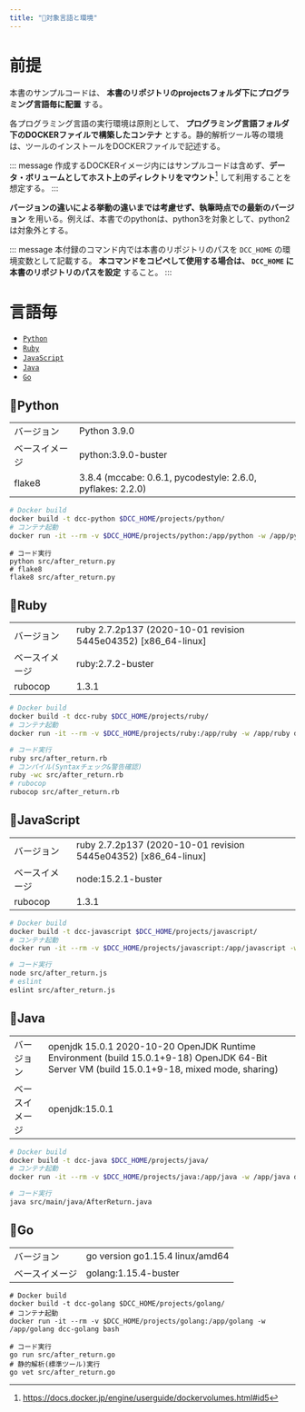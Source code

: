 ```yaml
---
title: "🧰対象言語と環境"
---
```


# 前提


本書のサンプルコードは、 **本書のリポジトリのprojectsフォルダ下にプログラミング言語毎に配置** する。

各プログラミング言語の実行環境は原則として、 **プログラミング言語フォルダ下のDOCKERファイルで構築したコンテナ** とする。静的解析ツール等の環境は、ツールのインストールをDOCKERファイルで記述する。

::: message
作成するDOCKERイメージ内にはサンプルコードは含めず、**データ・ボリュームとしてホスト上のディレクトリをマウント**[^1] して利用することを想定する。
:::

[^1]: https://docs.docker.jp/engine/userguide/dockervolumes.html#id5

**バージョンの違いによる挙動の違いまでは考慮せず、執筆時点での最新のバージョン** を用いる。例えば、本書でのpythonは、python3を対象として、python2は対象外とする。

::: message
本付録のコマンド内では本書のリポジトリのパスを `DCC_HOME` の環境変数として記載する。
**本コマンドをコピペして使用する場合は、 `DCC_HOME` に本書のリポジトリのパスを設定** すること。
:::

# 言語毎

- [`Python`](#🔧Python)
- [`Ruby`](#🔧Ruby)
- [`JavaScript`](#🔧JavaScript)
- [`Java`](#🔧Java)
- [`Go`](#🔧Go)

## 🔧Python

|||
|:--|:--|
|バージョン|Python 3.9.0|
|ベースイメージ|python:3.9.0-buster|
|flake8|3.8.4 (mccabe: 0.6.1, pycodestyle: 2.6.0, pyflakes: 2.2.0)|

``` sh
# Docker build
docker build -t dcc-python $DCC_HOME/projects/python/
# コンテナ起動
docker run -it --rm -v $DCC_HOME/projects/python:/app/python -w /app/python dcc-python bash
```

``` sh:コンテナ内で実行
# コード実行
python src/after_return.py
# flake8
flake8 src/after_return.py
```


## 🔧Ruby

|||
|:--|:--|
|バージョン|ruby 2.7.2p137 (2020-10-01 revision 5445e04352) [x86_64-linux]|
|ベースイメージ|ruby:2.7.2-buster|
|rubocop|1.3.1|

```  sh
# Docker build
docker build -t dcc-ruby $DCC_HOME/projects/ruby/
# コンテナ起動
docker run -it --rm -v $DCC_HOME/projects/ruby:/app/ruby -w /app/ruby dcc-ruby bash
```

``` sh
# コード実行
ruby src/after_return.rb
# コンパイル(Syntaxチェック&警告確認)
ruby -wc src/after_return.rb
# rubocop
rubocop src/after_return.rb
```

## 🔧JavaScript

|||
|:--|:--|
|バージョン|ruby 2.7.2p137 (2020-10-01 revision 5445e04352) [x86_64-linux]|
|ベースイメージ|node:15.2.1-buster|
|rubocop|1.3.1|

```  sh
# Docker build
docker build -t dcc-javascript $DCC_HOME/projects/javascript/
# コンテナ起動
docker run -it --rm -v $DCC_HOME/projects/javascript:/app/javascript -w /app/javascript dcc-javascript bash
```

``` sh
# コード実行
node src/after_return.js
# eslint
eslint src/after_return.js
```


## 🔧Java

|||
|:--|:--|
|バージョン|openjdk 15.0.1 2020-10-20 OpenJDK Runtime Environment (build 15.0.1+9-18) OpenJDK 64-Bit Server VM (build 15.0.1+9-18, mixed mode, sharing)|
|ベースイメージ|openjdk:15.0.1|

```  sh
# Docker build
docker build -t dcc-java $DCC_HOME/projects/java/
# コンテナ起動
docker run -it --rm -v $DCC_HOME/projects/java:/app/java -w /app/java dcc-java bash
```

``` sh
# コード実行
java src/main/java/AfterReturn.java
```

## 🔧Go

|||
|:--|:--|
|バージョン|go version go1.15.4 linux/amd64|
|ベースイメージ|golang:1.15.4-buster|


``` console
# Docker build
docker build -t dcc-golang $DCC_HOME/projects/golang/
# コンテナ起動
docker run -it --rm -v $DCC_HOME/projects/golang:/app/golang -w /app/golang dcc-golang bash
```

```
# コード実行
go run src/after_return.go
# 静的解析(標準ツール)実行
go vet src/after_return.go
```

